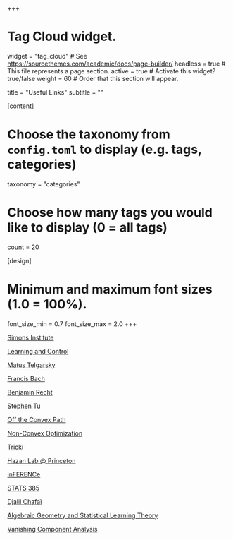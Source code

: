+++
# Tag Cloud widget.
widget = "tag_cloud"  # See https://sourcethemes.com/academic/docs/page-builder/
headless = true  # This file represents a page section.
active = true  # Activate this widget? true/false
weight = 60  # Order that this section will appear.

title = "Useful Links"
subtitle = ""




[content]
  # Choose the taxonomy from `config.toml` to display (e.g. tags, categories)
  taxonomy = "categories"


  # Choose how many tags you would like to display (0 = all tags)
  count = 20

[design]
  # Minimum and maximum font sizes (1.0 = 100%).
  font_size_min = 0.7
  font_size_max = 2.0
+++


[Simons Institute](https://simons.berkeley.edu/workshops/past)


[Learning and Control](https://nikolaimatni.github.io/courses/ese680-fall2019/index.html)


[Matus Telgarsky](http://mjt.cs.illinois.edu/courses/dlt-f20/files/lec.html)


[Francis Bach](https://francisbach.com/)


[Benjamin Recht](https://www.argmin.net)


[Stephen Tu](https://stephentu.github.io/blog/)


[Off the Convex Path](https://www.offconvex.org)


[Non-Convex Optimization](https://sunju.org/research/nonconvex/)


[Tricki](http://www.tricki.org/tricki/articles)


[Hazan Lab @ Princeton](https://minimizingregret.wordpress.com/blog/)


[inFERENCe](https://www.inference.vc/)


[STATS 385](https://stats385.github.io/)


[Djalil Chafaï](http://djalil.chafai.net/blog/)


[Algebraic Geometry and Statistical Learning Theory](http://watanabe-www.math.dis.titech.ac.jp/users/swatanab/ag-slt.html)


[Vanishing Component Analysis](http://proceedings.mlr.press/v28/livni13.pdf)

























